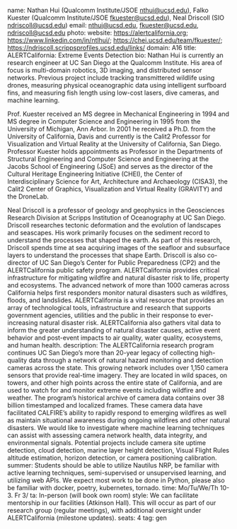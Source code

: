 name: Nathan Hui (Qualcomm Institute/JSOE <nthui@ucsd.edu>), Falko Kuester (Qualcomm Institute/JSOE <fkuester@ucsd.edu>), Neal Driscoll (SIO <ndriscoll@ucsd.edu>)
email: nthui@ucsd.edu, fkuester@ucsd.edu, ndriscoll@ucsd.edu
photo: 
website: https://alertcalifornia.org; https://www.linkedin.com/in/ntlhui/; https://chei.ucsd.edu/team/fkuester/; https://ndriscoll.scrippsprofiles.ucsd.edu/links/
domain: A16
title: ALERTCalifornia: Extreme Events Detection
bio: Nathan Hui is currently an research engineer at UC San Diego at the Qualcomm Institute.  His area of focus is multi-domain robotics, 3D imaging, and distributed sensor networks.  Previous project include tracking transmittered wildlife using drones, measuring physical oceanographic data using intelligent surfboard fins, and measuring fish length using low-cost lasers, dive cameras, and machine learning.

Prof. Kuester received an MS degree in Mechanical Engineering in 1994 and MS degree in Computer Science and Engineering in 1995 from the University of Michigan, Ann Arbor. In 2001 he received a Ph.D. from the University of California, Davis and currently is the Calit2 Professor for Visualization and Virtual Reality at the University of California, San Diego. Professor Kuester holds appointments as Professor in the Departments of Structural Engineering and Computer Science and Engineering at the Jacobs School of Engineering (JSoE) and serves as the director of the Cultural Heritage Engineering Initiative (CHEI), the Center of Interdisciplinary Science for Art, Architecture and Archaeology (CISA3), the Calit2 Center of Graphics, Visualization and Virtual Reality (GRAVITY) and the DroneLab.

Neal Driscoll is a professor of geology and geophysics in the Geosciences Research Division at Scripps Institution of Oceanography at UC San Diego. Driscoll researches tectonic deformation and the evolution of landscapes and seascapes. His work primarily focuses on the sediment record to understand the processes that shaped the earth. As part of this research, Driscoll spends time at sea acquiring images of the seafloor and subsurface layers to understand the processes that shape Earth. Driscoll is also co-director of UC San Diego’s Center for Public Preparedness (CP2) and the ALERTCalifornia public safety program. ALERTCalifornia provides critical infrastructure for mitigating wildfire and natural disaster risk to life, property and ecosystems. The advanced network of more than 1000 cameras across California helps first responders monitor natural disasters such as wildfires, floods, and landslides. ALERTCalifornia is a vital resource that provides an array of technological tools, infrastructure and research that supports government agencies, utilities and the public in their response to ever-increasing natural disaster risk. ALERTCalifornia also gathers vital data to inform the greater understanding of natural disaster causes, active event behavior and post-event impacts to air quality, water quality, ecosystems, and human health.
description: The ALERTCalifornia research program continues UC San Diego’s more than 20-year legacy of collecting high-quality data through a network of natural hazard monitoring and detection cameras across the state.  This growing network includes over 1,150 camera sensors that provide  real-time imagery. They are located in wild spaces,  on towers, and other high points across the entire state of California, and are used to watch for and monitor extreme events including wildfire and weather. The program’s historical archive of camera data contains  over 38 billion timestamped and localized frames. These camera data have facilitated CALFIRE’s ability to rapidly respond to emerging wildfires as well as maintain situational awareness during ongoing wildfires and other natural disasters. We would like to investigate where machine learning techniques can assist with assessing camera network health, data integrity, and environmental signals. Potential projects include camera site uptime detection, cloud detection, marine layer height detection, Visual Flight Rules altitude estimation, horizon detection, or camera positioning calibration.
summer: Students should be able to utilize Nautilus NRP, be familiar with active learning techniques, semi-supervised or unsupervised learning, and utilizing web APIs.  We expect most work to be done in Python, please also be familiar with docker, poetry, kubernetes, tornado.
time: Mo/Tu/We/Th 10-3. Fr 3/
ta: In-person (will book own room)
style: We can facilitate mentorship in our facilities (Atkinson Hall). This will occur as part of our research group (regular meetings), with additional oversight under ALERTCalifornia (milestone updates).
seats: 4
tag: gen
